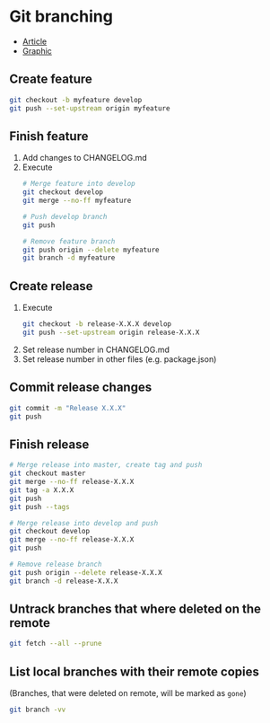 # Git branching
* [Article](http://nvie.com/posts/a-successful-git-branching-model/)
* [Graphic](http://nvie.com/files/Git-branching-model.pdf)

## Create feature
```bash
git checkout -b myfeature develop
git push --set-upstream origin myfeature
```

## Finish feature
1. Add changes to CHANGELOG.md
2. Execute
   ```bash
   # Merge feature into develop
   git checkout develop
   git merge --no-ff myfeature
   
   # Push develop branch
   git push
   
   # Remove feature branch
   git push origin --delete myfeature
   git branch -d myfeature
   ```

## Create release
1. Execute
   ```bash
   git checkout -b release-X.X.X develop
   git push --set-upstream origin release-X.X.X
   ```
2. Set release number in CHANGELOG.md
3. Set release number in other files (e.g. package.json)

## Commit release changes
```bash
git commit -m "Release X.X.X"
git push
```

## Finish release
```bash
# Merge release into master, create tag and push
git checkout master
git merge --no-ff release-X.X.X
git tag -a X.X.X
git push
git push --tags

# Merge release into develop and push
git checkout develop
git merge --no-ff release-X.X.X
git push

# Remove release branch
git push origin --delete release-X.X.X
git branch -d release-X.X.X
```

## Untrack branches that where deleted on the remote
```bash
git fetch --all --prune
```

## List local branches with their remote copies
(Branches, that were deleted on remote, will be marked as `gone`)
```bash
git branch -vv
```

